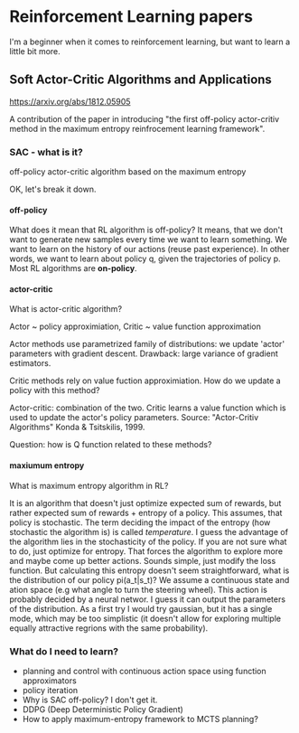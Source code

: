 # Reinforcement Learning papers
I'm a beginner when it comes to reinforcement learning, but want to learn a little bit more.

## Soft Actor-Critic Algorithms and Applications
https://arxiv.org/abs/1812.05905

A contribution of the paper in introducing "the first off-policy actor-critiv method in the maximum entropy reinfrocement learning framework".

### SAC - what is it?
off-policy actor-critic algorithm based on the maximum entropy

OK, let's break it down.

#### off-policy
What does it mean that RL algorithm is off-policy? It means, that we don't want to generate new samples every time we want to learn something. We want to learn on the history of our actions (reuse past experience). In other words, we want to learn about policy q, given the trajectories of policy p. Most RL algorithms are **on-policy**.

#### actor-critic
What is actor-critic algorithm?

Actor ~ policy approximiation, Critic ~ value function approximation

Actor methods use parametrized family of distributions: we update 'actor' parameters with gradient descent. Drawback: large variance of gradient estimators.

Critic methods rely on value fuction approximiation. How do we update a policy with this method?

Actor-critic: combination of the two. Critic learns a value function which is used to update the actor's policy parameters. Source: "Actor-Critiv Algorithms" Konda & Tsitskilis, 1999.

Question: how is Q function related to these methods?

#### maxiumum entropy
What is maximum entropy algorithm in RL?

It is an algorithm that doesn't just optimize expected sum of rewards, but rather expected sum of rewards + entropy of a policy. This assumes, that policy is stochastic. The term deciding the impact of the entropy (how stochastic the algorithm is) is called *temperature*. I guess the advantage of the algorithm lies in the stochasticity of the policy. If you are not sure what to do, just optimize for entropy. That forces the algorithm to explore more and maybe come up better actions. Sounds simple, just modify the loss function. But calculating this entropy doesn't seem straightforward, what is the distribution of our policy pi(a_t|s_t)? We assume a continuous state and ation space (e.g what angle to turn the steering wheel). This action is probably decided by a neural networ. I guess it can output the parameters of the distribution. As a first try I would try gaussian, but it has a single mode, which may be too simplistic (it doesn't allow for exploring multiple equally attractive regrions with the same probability).

### What do I need to learn?
* planning and control with continuous action space using function approximators
* policy iteration
* Why is SAC off-policy? I don't get it.
* DDPG (Deep Deterministic Policy Gradient)
* How to apply maximum-entropy framework to MCTS planning?

